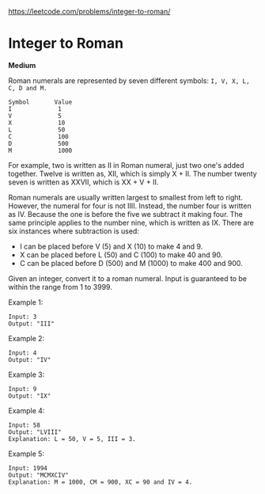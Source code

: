 https://leetcode.com/problems/integer-to-roman/

# Integer to Roman
**Medium**

Roman numerals are represented by seven different symbols: `I, V, X, L, C, D and M.`

```
Symbol       Value
I             1
V             5
X             10
L             50
C             100
D             500
M             1000  
```
For example, two is written as II in Roman numeral, just two one's added together. Twelve is written as, XII, which is simply X + II. The number twenty seven is written as XXVII, which is XX + V + II.

Roman numerals are usually written largest to smallest from left to right. However, the numeral for four is not IIII. Instead, the number four is written as IV. Because the one is before the five we subtract it making four. The same principle applies to the number nine, which is written as IX. There are six instances where subtraction is used:

- I can be placed before V (5) and X (10) to make 4 and 9. 
- X can be placed before L (50) and C (100) to make 40 and 90. 
- C can be placed before D (500) and M (1000) to make 400 and 900.  

Given an integer, convert it to a roman numeral. Input is guaranteed to be within the range from 1 to 3999.

Example 1:
```
Input: 3
Output: "III"
```  
Example 2:
```
Input: 4
Output: "IV"
```  
Example 3:
```
Input: 9
Output: "IX"
```
Example 4:
```
Input: 58
Output: "LVIII"
Explanation: L = 50, V = 5, III = 3.
```
Example 5:
```
Input: 1994
Output: "MCMXCIV"
Explanation: M = 1000, CM = 900, XC = 90 and IV = 4.
```